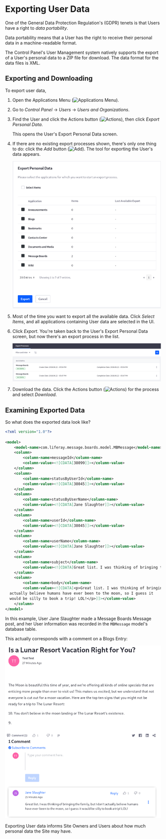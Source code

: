 # Exporting User Data

One of the General Data Protection Regulation's (GDPR) tenets is that Users have a right to _data portability_.

Data portability means that a User has the right to receive their personal data in a machine-readable format.

The Control Panel's User Management system natively supports the export of a User's personal data to a ZIP file for download. The data format for the data files is XML.

## Exporting and Downloading

To export user data,

1. Open the Applications Menu (![Applications Menu](../../images/icon-applications-menu.png)).

1. Go to *Control Panel* &rarr; *Users* &rarr; *Users and Organizations*.

1. Find the User and click the Actions button (![Actions](../../images/icon-actions.png)), then click *Export Personal Data*.

   This opens the User's Export Personal Data screen.

1. If there are no existing export processes shown, there's only one thing to do: click the *Add* button (![Add](../../images/icon-add.png)). The tool for exporting the User's data appears.

   ![The Export Personal Data tool lets you export all or some of the User's data.](./exporting-user-data/images/01.png)

1. Most of the time you want to export all the available data. Click *Select Items*, and all applications containing User data are selected in the UI.

1. Click *Export*. You're taken back to the User's Export Personal Data screen, but now there's an export process in the list.

   ![Once User data is successfully exported, the export process is displayed in the User's Export Personal Data list.](./exporting-user-data/images/02.png)

1. Download the data. Click the Actions button (![Actions](../../images/icon-actions.png)) for the process and select *Download*.

## Examining Exported Data

So what does the exported data look like?

```xml
<?xml version="1.0"?>

<model>
    <model-name>com.liferay.message.boards.model.MBMessage</model-name>
    <column>
        <column-name>messageId</column-name>
        <column-value><![CDATA[38099]]></column-value>
    </column>
    <column>
        <column-name>statusByUserId</column-name>
        <column-value><![CDATA[38045]]></column-value>
    </column>
    <column>
        <column-name>statusByUserName</column-name>
        <column-value><![CDATA[Jane Slaughter]]></column-value>
    </column>
    <column>
        <column-name>userId</column-name>
        <column-value><![CDATA[38045]]></column-value>
    </column>
    <column>
        <column-name>userName</column-name>
        <column-value><![CDATA[Jane Slaughter]]></column-value>
    </column>
    <column>
        <column-name>subject</column-name>
        <column-value><![CDATA[Great list. I was thinking of bringing the family,...]]></column-value>
    </column>
    <column>
        <column-name>body</column-name>
        <column-value><![CDATA[<p>Great list. I was thinking of bringing the family, but I don&#39;t
  actually believe humans have ever been to the moon, so I guess it
  would be silly to book a trip! LOL!</p>]]></column-value>
    </column>
</model>
```

In this example, User Jane Slaughter made a Message Boards Message post, and her User information was recorded in the `MBMessage` model's database table.

This actually corresponds with a comment on a Blogs Entry:

![A Comment on a blog post is User Associated Data.](./exporting-user-data/images/03.png)

Exporting User data informs Site Owners and Users about how much personal data the Site may have.
